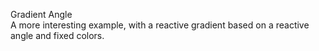 Gradient Angle
<br>
A more interesting example, with a reactive gradient based on a reactive angle and fixed colors.
